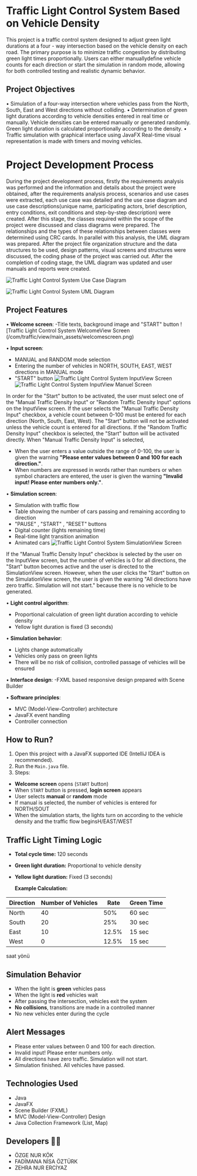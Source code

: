 # Traffic Light Control System Based on Vehicle Density
This project is a traffic control system designed to adjust green light durations at a four - way intersection based on the vehicle density on each road. The primary purpose is to minimize 
traffic congestion by distributing  green light times proportionally.
Users can either manuallydefine vehicle counts for each direction or start the simulation in random mode, allowing for both controlled testing and realistic dynamic behavior.


## Project Objectives 
• Simulation of a four-way intersection where vehicles pass from the North, South, East and West directions without colliding.
• Determination of green light durations according to vehicle densities entered in real time or manually. Vehicle densities can be entered manually or generated randomly. Green light duration is calculated proportionally according to the density.
• Traffic simulation with graphical interface using JavaFX Real-time visual representation is made with timers and moving vehicles.


# Project Development Process
During the project development process, firstly the requirements analysis was performed and the information and details about the project were obtained, after the requirements analysis process, scenarios and use cases were extracted, each use case was detailed and the use case diagram and use case descriptions(unique name, participating actors, brief description, entry conditions, exit conditions and step-by-step description) were created. After this stage, the classes required within the scope of the project were discussed and class diagrams were prepared. The relationships and the types of these relationships between classes were determined using CRC cards. In parallel with this analysis, the UML diagram was prepared. After the project file organization structure and the data structures to be used, design patterns, visual screens and structures were discussed, the coding phase of the project was carried out. After the completion of coding stage, the UML diagram was updated and user manuals and reports were created.


![Traffic Light Control System Use Case Diagram](/resources//com/traffic/view/main_assets/TrafficLightControlSystemUseCaseDiagram.png)

![Traffic Light Control System UML Diagram](/resources//com/traffic/view/main_assets/TrafficLightControlSystemUMLDiagram.png)

## Project Features 
• **Welcome screen**:
  -Title texts, background image and "START" button
  ![Traffic Light Control System WelcomeView Screen (/com/traffic/view/main_assets/welcomescreen.png)

  
• **Input screen**:
  - MANUAL and RANDOM mode selection
  - Entering the number of vehicles in NORTH, SOUTH, EAST, WEST directions in MANUAL mode
  - "START" button
  ![Traffic Light Control System InputView Screen](/resources//com/traffic/view/main_assets/inputscreen.png)
  ![Traffic Light Control System InputView Manuel Screen](/resources//com/traffic/view/main_assets/inputscreenmanuel.png)

In order for the "Start" button to be activated, the user must select one of the "Manual Traffic Density Input" or "Random Traffic Density Input" options on the InputView screen. If the user selects the "Manual Traffic Density Input" checkbox, a vehicle count between 0-100 must be entered for each direction (North, South, East, West). The "Start" button will not be activated unless the vehicle count is entered for all directions. If the "Random Traffic Density Input" checkbox is selected, the "Start" button will be activated directly.
When "Manual Traffic Density Input" is selected, 
  - When the user enters a value outside the range of 0-100, the user is given the warning **"Please enter values between 0 and 100 for each direction."**. 
  - When numbers are expressed in words rather than numbers or when symbol characters are entered, the user is given the warning **"Invalid input! Please enter numbers only."**.
    
   
• **Simulation screen**:
  - Simulation with traffic flow
  - Table showing the number of cars passing and remaining according to direction
  - "PAUSE" , "START" , "RESET" buttons
  - Digital counter (lights remaining time)
  - Real-time light transition animation
  - Animated cars
  ![Traffic Light Control System SimulationView Screen](/resources/com/traffic/view/main_assets/simulationscreen.png)

If the "Manual Traffic Density Input" checkbox is selected by the user on the InputView screen, but the number of vehicles is 0 for all directions, the "Start" button becomes active and the user is directed to the SimulationView screen. However, when the user clicks the "Start" button on the SimulationView screen, the user is given the warning "All directions have zero traffic. Simulation will not start." because there is no vehicle to be generated.


• **Light control algorithm**:
  - Proportional calculation of green light duration according to vehicle density
  - Yellow light duration is fixed (3 seconds)
   
• **Simulation behavior**:
  - Lights change automatically
  - Vehicles only pass on green lights
  - There will be no risk of collision, controlled passage of vehicles will be ensured
   
• **Interface design**:
  -FXML based responsive design prepared with Scene Builder
  
• **Software principles**:
  - MVC (Model-View-Controller) architecture
  - JavaFX event handling
  - Controller connection

## How to Run? 
1. Open this project with a JavaFX supported IDE (IntelliJ IDEA is recommended).
2. Run the `Main.java` file.
3. Steps:
 - **Welcome screen** opens (`START` button)
 - When `START` button is pressed, **login screen** appears
 - User selects **manual** or **random** mode
 - If manual is selected, the number of vehicles is entered for NORTH/SOUT
 - When the simulation starts, the lights turn on according to the vehicle density and the traffic flow beginsH/EAST/WEST

 ## Traffic Light Timing Logic 

 - **Total cycle time:** 120 seconds
 - **Green light duration:** Proportional to vehicle density
 - **Yellow light duration:** Fixed (3 seconds)

   **Example Calculation:**

| Direction | Number of Vehicles | Rate   | Green Time |
|-----------|--------------------|--------|------------|
| North     | 40                 | 50%    | 60 sec     |
| South     | 20                 | 25%    | 30 sec     |
| East      | 10                 | 12.5%  ​​| 15 sec     |
| West      | 0                  | 12.5% ​​ | 15 sec     |

saat yönü

## Simulation Behavior 
- When the light is **green** vehicles pass
- When the light is **red** vehicles wait
- After passing the intersection, vehicles exit the system
- **No collisions**, transitions are made in a controlled manner
- No new vehicles enter during the cycle


## Alert Messages 
- Please enter values between 0 and 100 for each direction.
- Invalid input! Please enter numbers only.
- All directions have zero traffic. Simulation will not start.
- Simulation finished. All vehicles have passed.


## Technologies Used 
  - Java
  - JavaFX
  - Scene Builder (FXML)
  - MVC (Model-View-Controller) Design
  - Java Collection Framework (List, Map)


## Developers 🙋‍♂️
  - ÖZGE NUR KÖK
  - FADİMANA NİSA ÖZTÜRK
  - ZEHRA NUR ERCİYAZ 










